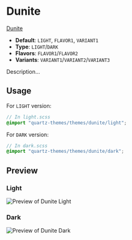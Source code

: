 # Dunite

[Dunite](https://ch0live.github.io/home)

- **Default**: `LIGHT`, `FLAVOR1`, `VARIANT1`
- **Type**: `LIGHT`/`DARK`
- **Flavors**: `FLAVOR1`/`FLAVOR2`
- **Variants**: `VARIANT1`/`VARIANT2`/`VARIANT3`

Description...

## Usage

For `LIGHT` version:

```scss
// In light.scss
@import "quartz-themes/themes/dunite/light";
```

For `DARK` version:

```scss
// In dark.scss
@import "quartz-themes/themes/dunite/dark";
```

## Preview

### Light

![Preview of Dunite Light](preview-light.png)

### Dark

![Preview of Dunite Dark](preview-dark.png)

